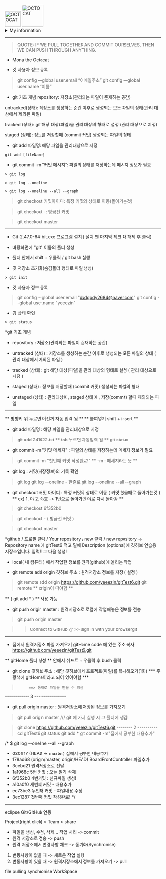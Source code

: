 <!-- Github img -->
<picture>
 <source media="(prefers-color-scheme: dark)" srcset="https://editor.analyticsvidhya.com/uploads/765900ba9-article-200807-github-gitguardbody-text.jpg" width="50">
 <source media="(prefers-color-scheme: light)" srcset="https://github.githubassets.com/assets/GitHub-Mark-ea2971cee799.png" width="50">
 <img alt="OCTOCAT" src="https://github.githubassets.com/assets/GitHub-Mark-ea2971cee799.png" width="50">
</picture>
<!-- Git img -->
<picture>
 <source media="(prefers-color-scheme: dark)" srcset="https://encrypted-tbn0.gstatic.com/images?q=tbn:ANd9GcRms9wSs4B3MX8KyIau9BorTyIpL9L7_I1Mjg&s" width="70">
 <source media="(prefers-color-scheme: light)" srcset="https://encrypted-tbn0.gstatic.com/images?q=tbn:ANd9GcRms9wSs4B3MX8KyIau9BorTyIpL9L7_I1Mjg&s" width="70">
 <img alt="OCTOCAT" src="https://encrypted-tbn0.gstatic.com/images?q=tbn:ANd9GcRms9wSs4B3MX8KyIau9BorTyIpL9L7_I1Mjg&s" width="70">
</picture>

<!-- Collapsed section -->
<details>
<summary>My information</summary>
<!-- Table -->
	
| User Name | User Email |
|----------:|------------------|
|  Insung   |in27sung@gmail.com|

</details>


---
> QUOTE: IF WE PULL TOGETHER AND COMMIT OURSELVES, THEN WE CAN PUSH THROUGH ANYTHING.

- Mona the Octocat


* 깃 사용자 정보 등록 

> git config —global user.email “이메일주소”
> git config —global user.name “이름”


* git 기초 개념 
repository: 저장소(관리되는 파일이 존재하는 공간)


untracked(상태): 저장소를 생성하는 순간 이후로 생성되는 모든 파일의 상태(관리 대상에서 제외된 파일)

tracked (상태): git 해당 대상(파일)을 관리 대상의 형태로 설정 (관리 대상으로 지정)

staged (상태): 정보를 저장할때 (commit 커밋) 생성되는 파일의 형태

* git add 파일명: 해당 파일을 관리대상으로 지정
```
git add [fileName]
```
* git commit -m “커밋 메시지”: 파일의 상태를 저장하는데 메시지 정보가 필요
```
> git log
```
```
> git log --oneline
```
```
> git log --oneline --all --graph
```
> git checkout 커밋아이디: 특정 커밋의 상태로 이동(돌아가는것)

> git checkout -: 방금전 커밋

> git checkout master

---------------------------------------------------------------------------------------------------------

* Git-2.47.0-64-bit.exe 프로그램 설치 ( 설치 맨 마지막 체크 다 해제 후 클릭)
* 바탕화면에 "git" 이름의 폴더 생성
* 폴더 안에서 shift + 우클릭 / git bash 실행

* 깃 저장소 초기화(숨김폴더 형태로 파일 생성)
```
> git init
```

* 깃 사용자 정보 등록
> git config --global user.email "dkdgody2684@naver.com"
> git config --global user.name "yeeezin"

* 깃 상태 확인
```
> git status
```
*git 기초 개념

- repository : 저장소(관리되는 파일이 존재하는 공간)

- untracked (상태) : 저장소를 생성하는 순간 이후로 생성되는 모든 파일의 상태 ( 관리 대상에서 제외된 파일 )

- tracked (상태) : git 해당 대상(파일)을 관리 대상의 형태로 설정 ( 관리 대상으로 지정 )

- staged (상태) : 정보를 저장할때 (commit 커밋) 생성되는 파일의 형태 

- unstaged (상태) : 관리대상X , staged 상태 X , 저장(commit) 할때 제외되는 파일

--------------------------------------------------------------------------------------------------------

** 방향키 위 누르면 이전꺼 자동 입력 됨 ** 
** 붙여넣기 shift + insert **

* git add 파일명 : 해당 파일을 관리대상으로 지정 
> git add 241022.txt   ** tab 누르면 자동입력 됨 ** 
> git status 

* git commit -m "커밋 메세지" : 파일의 상태를 저장하는데 메세지 정보가 필요 

> git commit -m "첫번째 커밋 작성완료!"
** -m : 메세지라는 뜻 ** 

* git log : 커밋(저장정보)의 기록 확인

> git log
> git log --oneline - 한줄로 
> git log --oneline --all --graph 

* git checkout 커밋 아이디 : 특정 커밋의 상태로 이동 ( 커밋 했을때로 돌아가는것 ) 
	** ex) 1. 야 2. 야호 ->  1번으로 돌아가면 야로 다시 돌아감 ** 

> git checkout 6f352b0 

> git checkout -  ( 방금전 커밋 )

> git checkout master 

*github / 프로필 클릭 / Your repository / new 클릭  /  new repository 
-> Repository name 에 gitTest6 적고 밑에 Description (optional)에 
깃허브 연습용 저장소입니다.  입력!! 그 다음 생성! 

* local( 내 컴퓨터 ) 에서 작업한 정보를 원격(github)에 올리는 작업

* git remote add origin 깃허브 주소 : 원격저장소 정보를 저장 ( 설정 ) 
> git remote add origin https://github.com/yeeezin/gitTest6.git
> git remote  ** origin이 떠야함 **

** ( git add * ) ** 사용 가능

* git push origin master : 원격저장소로 로컬에 작업해놓은 정보를 전송 
> git push origin master

>> Connect to GitHub 창 >> sign in with your browsergit

------------------------------------------------------------------------------------------------------------
- 집에서 원격저장소 파일 가져오기 gitHome
code 에 있는 주소 복사 https://github.com/yeeezin/gitTest6.git    


** gitHome 폴더 생성 ** 
안에서 쉬프트 + 우클릭 후 bush 클릭

* git clone 깃허브 주소 : 해당 깃허브에서 프로젝트(파일)를 복사해오기(1회)
*** 주황색에 gitHome이라고 되어 있어야함 ***

>          ==> 통째로 파일을 받을 수 있음

------------ 3 ----------------
* git pull origin master : 원격저장소에 저장된 정보를 가져오기

> git pull origin master    /// git 에 가서 실행 시 그 폴더에 생김!




> git clone https://github.com/yeeezin/gitTest6.git
-------- 2 ----------
> cd gitTest6
> git status
> git add * 
> git commit -m"집에서 공부한 내용추가"




/* $ git log --oneline --all --graph
* 620ff17 (HEAD -> master) 집에서 공부한 내용추가
* 178ad68 (origin/master, origin/HEAD) BoardFrontController 파일추가
* 3cebd21 원격저장소로 전달
* 1a1968c 5번 커밋 : 오늘 일기 삭제
* 6f352b0 4번커밋 : 신규파일 생성!
* a10a0f0 세번째 커밋 - 내용추가
* ec73be3 두번째 커밋 - 파일내용 수정
* 3ec1287 첫번째 커밋 작성완료! */

---------------------------------------------------------------------------------------------------------

eclipse Git/GitHub 연동 

Project(right click) > Team > share 

- 파일을 생성, 수정, 삭제... 작업 처리 -> commit
- 원격 저장소로 전송 -> push
- 원격 저장소에서 변경사항 체크 -> 동기화(Synchronise)

1) 변동사항이 없을 때 -> 새로운 작업 실행 
2) 변동사항이 있을 때 -> 원격저장소에서 정보를 가져오기 -> pull


file pulling 
synchronise WorkSpace 



